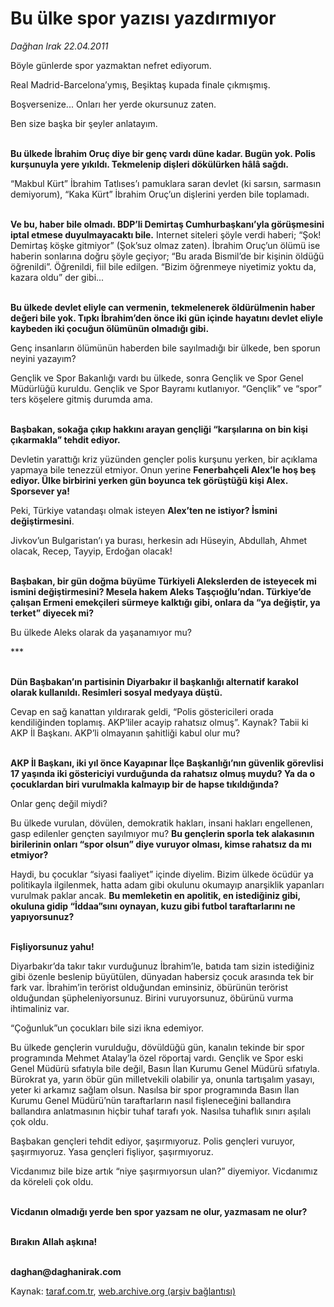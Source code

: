 # Bu ülke spor yazısı yazdırmıyor

*Dağhan Irak 22.04.2011*

<div class="yazi"><p>Böyle günlerde spor yazmaktan nefret ediyorum.</p>
<p>Real Madrid-Barcelona’ymış, Beşiktaş kupada finale çıkmışmış.</p>
<p>Boşversenize... Onları her yerde okursunuz zaten.</p>
<p>Ben size başka bir şeyler anlatayım.</p>
<p><b><br/>Bu ülkede İbrahim Oruç diye bir genç vardı düne kadar. Bugün yok. Polis kurşunuyla yere yıkıldı. Tekmelenip dişleri dökülürken hâlâ sağdı.</b></p>
<p>“Makbul Kürt” İbrahim Tatlıses’ı pamuklara saran devlet (ki sarsın, sarmasın demiyorum), “Kaka Kürt” İbrahim Oruç’un dişlerini yerden bile toplamadı.</p>
<p><b><br/>Ve bu, haber bile olmadı. BDP’li Demirtaş Cumhurbaşkanı’yla görüşmesini iptal etmese duyulmayacaktı bile.</b> Internet siteleri şöyle verdi haberi; “Şok! Demirtaş köşke gitmiyor” (Şok’suz olmaz zaten). İbrahim Oruç’un ölümü ise haberin sonlarına doğru şöyle geçiyor; “Bu arada Bismil’de bir kişinin öldüğü öğrenildi”. Öğrenildi, fiil bile edilgen. “Bizim öğrenmeye niyetimiz yoktu da, kazara oldu” der gibi...</p>
<p><b><br/>Bu ülkede devlet eliyle can vermenin, tekmelenerek öldürülmenin haber değeri bile yok. Tıpkı İbrahim’den önce iki gün içinde hayatını devlet eliyle kaybeden iki çocuğun ölümünün olmadığı gibi.</b></p>
<p>Genç insanların ölümünün haberden bile sayılmadığı bir ülkede, ben sporun neyini yazayım?</p>
<p>Gençlik ve Spor Bakanlığı vardı bu ülkede, sonra Gençlik ve Spor Genel Müdürlüğü kuruldu. Gençlik ve Spor Bayramı kutlanıyor. “Gençlik” ve “spor” ters köşelere gitmiş durumda ama.</p>
<p><b><br/>Başbakan, sokağa çıkıp hakkını arayan gençliği “karşılarına on bin kişi çıkarmakla” tehdit ediyor.</b></p>
<p>Devletin yarattığı kriz yüzünden gençler polis kurşunu yerken, bir açıklama yapmaya bile tenezzül etmiyor. Onun yerine <b>Fenerbahçeli Alex’le hoş beş ediyor. Ülke birbirini yerken gün boyunca tek görüştüğü kişi Alex. Sporsever ya!</b></p>
<p>Peki, Türkiye vatandaşı olmak isteyen <b>Alex’ten ne istiyor? İsmini değiştirmesini</b>.</p>
<p>Jivkov’un Bulgaristan’ı ya burası, herkesin adı Hüseyin, Abdullah, Ahmet olacak, Recep, Tayyip, Erdoğan olacak!</p>
<p><b><br/>Başbakan, bir gün doğma büyüme Türkiyeli Alekslerden de isteyecek mi ismini değiştirmesini? Mesela hakem Aleks Taşçıoğlu’ndan. Türkiye’de çalışan Ermeni emekçileri sürmeye kalktığı gibi, onlara da “ya değiştir, ya terket” diyecek mi?</b></p>
<p>Bu ülkede Aleks olarak da yaşanamıyor mu?</p>
<p>***</p>
<p><b><br/>Dün Başbakan’ın partisinin Diyarbakır il başkanlığı alternatif karakol olarak kullanıldı. Resimleri sosyal medyaya düştü.</b></p>
<p>Cevap en sağ kanattan yıldırarak geldi, “Polis göstericileri orada kendiliğinden toplamış. AKP’liler acayip rahatsız olmuş”. Kaynak? Tabii ki AKP İl Başkanı. AKP’li olmayanın şahitliği kabul olur mu?</p>
<p><b><br/>AKP İl Başkanı, iki yıl önce Kayapınar İlçe Başkanlığı’nın güvenlik görevlisi 17 yaşında iki göstericiyi vurduğunda da rahatsız olmuş muydu? Ya da o çocuklardan biri vurulmakla kalmayıp bir de hapse tıkıldığında?</b></p>
<p>Onlar genç değil miydi?</p>
<p>Bu ülkede vurulan, dövülen, demokratik hakları, insani hakları engellenen, gasp edilenler gençten sayılmıyor mu? <b>Bu gençlerin sporla tek alakasının birilerinin onları “spor olsun” diye vuruyor olması, kimse rahatsız da mı etmiyor?</b></p>
<p>Haydi, bu çocuklar “siyasi faaliyet” içinde diyelim. Bizim ülkede öcüdür ya politikayla ilgilenmek, hatta adam gibi okulunu okumayıp anarşiklik yapanları vurulmak paklar ancak. <b>Bu memleketin en apolitik, en istediğiniz gibi, okuluna gidip “İddaa”sını oynayan, kuzu gibi futbol taraftarlarını ne yapıyorsunuz?</b></p>
<p><b><br/>Fişliyorsunuz yahu!</b></p>
<p>Diyarbakır’da takır takır vurduğunuz İbrahim’le, batıda tam sizin istediğiniz gibi özenle beslenip büyütülen, dünyadan habersiz çocuk arasında tek bir fark var. İbrahim’in terörist olduğundan eminsiniz, öbürünün terörist olduğundan şüpheleniyorsunuz. Birini vuruyorsunuz, öbürünü vurma ihtimaliniz var.</p>
<p>“Çoğunluk”un çocukları bile sizi ikna edemiyor.</p>
<p>Bu ülkede gençlerin vurulduğu, dövüldüğü gün, kanalın tekinde bir spor programında Mehmet Atalay’la özel röportaj vardı. Gençlik ve Spor eski Genel Müdürü sıfatıyla bile değil, Basın İlan Kurumu Genel Müdürü sıfatıyla. Bürokrat ya, yarın öbür gün milletvekili olabilir ya, onunla tartışalım yasayı, yeter ki arkamız sağlam olsun. Nasılsa bir spor programında Basın İlan Kurumu Genel Müdürü’nün taraftarların nasıl fişleneceğini ballandıra ballandıra anlatmasının hiçbir tuhaf tarafı yok. Nasılsa tuhaflık sınırı aşılalı çok oldu.</p>
<p>Başbakan gençleri tehdit ediyor, şaşırmıyoruz. Polis gençleri vuruyor, şaşırmıyoruz. Yasa gençleri fişliyor, şaşırmıyoruz.</p>
<p>Vicdanımız bile bize artık “niye şaşırmıyorsun ulan?” diyemiyor. Vicdanımız da köreleli çok oldu.</p>
<p><b><br/>Vicdanın olmadığı yerde ben spor yazsam ne olur, yazmasam ne olur?</b></p>
<p><b><br/>Bırakın Allah aşkına!</b></p>
<p><b><br/>daghan@daghanirak.com</b></p>
</div>

Kaynak: [taraf.com.tr](http://www.taraf.com.tr/daghan-irak/makale-bu-ulke-spor-yazisi-yazdirmiyor.htm), [web.archive.org (arşiv bağlantısı)](http://web.archive.org/web/20131107124312/http://www.taraf.com.tr/daghan-irak/makale-bu-ulke-spor-yazisi-yazdirmiyor.htm)
